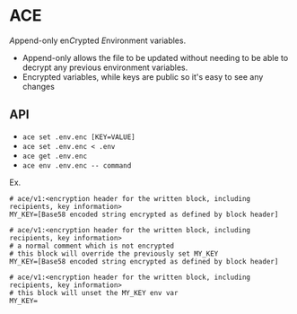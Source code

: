 # ACE

*A*ppend-only en*C*rypted *E*nvironment variables.

- Append-only allows the file to be updated without needing to be able to decrypt any previous environment variables.
- Encrypted variables, while keys are public so it's easy to see any changes

## API

- `ace set .env.enc [KEY=VALUE]`
- `ace set .env.enc < .env`
- `ace get .env.enc`
- `ace env .env.enc -- command`

Ex.

```
# ace/v1:<encryption header for the written block, including recipients, key information>
MY_KEY=[Base58 encoded string encrypted as defined by block header]

# ace/v1:<encryption header for the written block, including recipients, key information>
# a normal comment which is not encrypted
# this block will override the previously set MY_KEY
MY_KEY=[Base58 encoded string encrypted as defined by block header]

# ace/v1:<encryption header for the written block, including recipients, key information>
# this block will unset the MY_KEY env var
MY_KEY=
```
